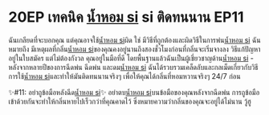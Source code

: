# 20EP เทคนิค [น้ำหอม si](https://ceresaperfume.com) si ติดทนนาน EP11
ฉันเกลียดที่จะบอกคุณ แต่คุณอาจใช้[น้ำหอม si](https://ceresaperfume.com)ผิด ใช่ มีวิธีที่ถูกต้องและผิดวิธีในการพ่น[น้ำหอม si](https://ceresaperfume.com) ฉันหมายถึง มีเหตุผลที่กลิ่น[น้ำหอม si](https://ceresaperfume.com)ของคุณคงอยู่นานถึงสองชั่วโมงก่อนที่กลิ่นจะเริ่มจางลง วิธีแก้ปัญหาอยู่ในใบสมัคร แต่ไม่ต้องกังวล คุณอยู่ในมือที่ดี โดยพื้นฐานแล้วฉันเป็นผู้เชี่ยวชาญด้าน[น้ำหอม si](https://ceresaperfume.com) - หลังจากหลายปีของการฉีดพ่น ฉีดพ่น และดม[น้ำหอม si](https://ceresaperfume.com) ฉันได้รวบรวมเคล็ดลับและกลเม็ดเกี่ยวกับวิธีการใช้[น้ำหอม si](https://ceresaperfume.com)และทำให้มันติดทนนานจริงๆ เพื่อให้คุณได้กลิ่นที่หอมหวานจริงๆ 24/7 ก่อน

✨#11: อย่าถูข้อมือหลังฉีด[น้ำหอม si](https://ceresaperfume.com)✨
อย่าตบ[น้ำหอม si](https://ceresaperfume.com)บนข้อมือของคุณหลังจากฉีดพ่น การถูข้อมือเข้าด้วยกันจะทำให้กลิ่นหายไปเร็วกว่าที่คุณคาดไว้ ซึ่งหมายความว่ากลิ่นของคุณจะอยู่ได้ไม่นาน วู้ฮู